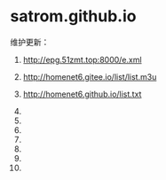 # satrom.github.io


维护更新：

1. http://epg.51zmt.top:8000/e.xml

2. http://homenet6.gitee.io/list/list.m3u

3. http://homenet6.github.io/list.txt

4. 

5. 

6. 

7. 

8. 

9. 

10. 
